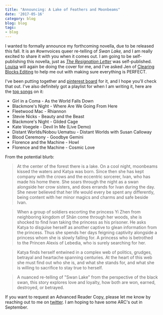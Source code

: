 ```yaml
---
title: "Announcing: A Lake of Feathers and Moonbeams"
date: '2017-05-16'
category: blog
blog: blog
tags:
- blog
---
```



I wanted to formally announce my forthcoming novella, due to be released this fall. It is an #ownvoices queer re-telling of *Swan Lake,* and I am really excited to share it with you when it comes out. I am going to be self-publishing this novella, just as *[The Resignation Letter](https://www.amazon.com/dp/B01MS9NU7F)* was self-published. [Louisa](https://juneberrydesign.myportfolio.com/) will again be doing the cover for me, and I've asked Jen of [Clearing Blocks Editing](http://www.clearingblocksediting.com/) to help me out with making sure everything is PERFECT.

I've been putting together and [pinterest board](https://www.pinterest.com/daxaeterna/a-lake-of-feathers-and-moonlight/) for it, and I hope you'll check that out. I've also definitely got a playlist for when I am writing it, here are the [top songs](https://play.google.com/music/playlist/AMaBXynmGGrclnddDFOND_5TPoYX5hx48SwXvW60gMuRVsEokrWeAkWfnFkzGrJ11XMDbIPk2LbhD65yEFC23oZ4hJrxlkuZ8Q%3D%3D) on it:

 - Girl in a Coma - As the World Falls Down  
 - Blackmore's Night - Where Are We Going From Here  
 - Fleetwood Mac - Rhiannon  
 - Stevie Nicks - Beauty and the Beast  
 - Blackmore's Night - Gilded Cage  
 - Kate Voegele - Devil In Me (Live Demo)  
 - Distant Worlds/Nobou Uematsu - Distant Worlds with Susan Calloway  
 - Blood Ceremony - Goodbye Gemini  
 - Florence and the Machine - Howl  
 - Florence and the Machine - Cosmic Love  

From the potential blurb:

> At the center of the forest there is a lake. On a cool night, moonbeams kissed the waters and Katya was born. Since then she has kept company with the crows and the eccentric sorcerer, Ivan, who has made his home there. She soars through the night as a swan alongside her crow sisters, and does errands for Ivan during the day. She never believed that her life would every be spent any differently, being content with her minor magics and charms and safe beside Ivan. 
     
> When a group of soldiers escorting the princess Yi Zhen from neighboring kingdom of Shān come through her woods, she is shocked to find Ivan taking the princess as his prisoner. He asks Katya to disguise herself as another captive to glean information from the princess. Thus she spends her days feigning captivity alongside a princess whom she is slowly falling for.  A princess who is betrothed to the Princen Alexis of Lebedia, who is surely searching for her.
     
> Katya finds herself entwined in a complex web of politics, grudges, betrayal and heartache spanning centuries. At the heart of this web she must find out who she is, and what she stands for, and what she is willing to sacrifice to stay true to herself.
     
> A nuanced re-telling of "Swan Lake" from the perspective of the black swan, this story explores love and loyalty, how both are won, earned, destroyed, or betrayed.

If you want to request an Advanced Reader Copy, please let me know by reaching out to me on [twitter](https://www.twitter.com/daxaeterna). I am hoping to have some ARC's out in September.